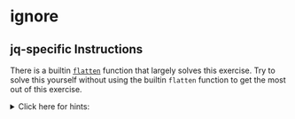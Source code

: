 # ignore

## jq-specific Instructions

There is a builtin [`flatten`][flatten] function that largely solves this exercise.
Try to solve this yourself without using the builtin `flatten` function to get the most out of this exercise.

<details><summary>Click here for hints:</summary>

- A recursive function can be useful.
  Learn more about recursion in the [Recursion lesson][recur].
- The [`type`][type] function can help.
</details>

[flatten]: https://jqlang.github.io/jq/manual/v1.7/#flatten
[type]: https://jqlang.github.io/jq/manual/v1.7/#type
[recur]: https://exercism.org/tracks/jq/concepts/recursion
